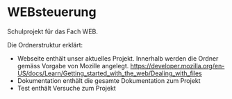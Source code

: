 # WEBsteuerung
Schulprojekt für das Fach WEB.

Die Ordnerstruktur erklärt:
* Webseite enthält unser aktuelles Projekt. Innerhalb werden die Ordner gemäss Vorgabe von Mozille angelegt. https://developer.mozilla.org/en-US/docs/Learn/Getting_started_with_the_web/Dealing_with_files
* Dokumentation enthält die gesamte Dokumentation zum Projekt
* Test enthält Versuche zum Projekt
